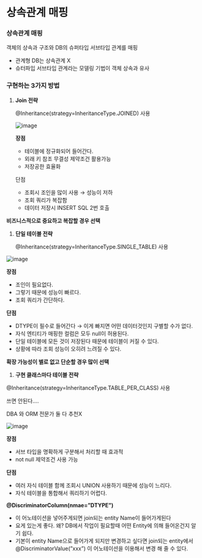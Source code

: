 # 상속관계 매핑

### 상속관계 매핑

객체의 상속과 구조와 DB의 슈퍼타입 서브타입 관계를 매핑

- 관계형 DB는 상속관계 X
- 슈터파입 서브타입 관계라는 모델링 기법이 객체 상속과 유사

### 구현하는 3가지 방법

1. **Join 전략**

   @Inheritance(strategy=InheritanceType.JOINED) 사용

   ![image](https://github.com/yssy3135/TIL/assets/62733005/f9f7f56a-9097-405a-b988-d5ab06369a65)

   **장점**

    - 테이블에 정규화되어 들어간다.
    - 외래 키 참조 무결성 제약조건 활용가능
    - 저장공한 효율화

   단점

    - 조회시 조인을 많이 사용 → 성능이 저하
    - 조회 쿼리가 복잡함
    - 데이터 저장시 INSERT SQL 2번 호출

**비즈니스적으로 중요하고 복잡할 경우 선택**

1. **단일 테이블 전략**

   @Inheritance(strategy=InheritanceType.SINGLE_TABLE) 사용


![image](https://github.com/yssy3135/TIL/assets/62733005/8f72846b-2cab-4fed-ae9a-01044719ac7c)

**장점**

- 조인이 필요없다.
- 그렇기 때문에 성능이 빠르다.
- 조회 쿼리가 간단하다.

******단점******

- DTYPE이 필수로 들어간다 → 이게 빠지면 어떤 데이터것인지 구별할 수가 없다.
- 자식 엔티티가 매핑한 컬럼은 모두 null이 허용된다.
- 단일 테이블에 모든 것이 저장된다 때문에 테이블이 커질 수 있다.
- 상황에 따라 조회 성능이 오히려 느려질 수 있다.

**확장 가능성이 별로 없고 단순할 경우 많이 선택**

1. **구현 클래스마다 테이블 전략**

@Inheritance(strategy=InheritanceType.TABLE_PER_CLASS) 사용

쓰면 안된다….

DBA 와 ORM 전문가 둘 다 추천X

![image](https://github.com/yssy3135/TIL/assets/62733005/1ae3dfed-0437-4faf-8afb-c244d746f4f3)

********장점********

- 서브 타입을 명확하게 구분해서 처리할 때 효과적
- not null 제약조건 사용 가능

******단점******

- 여러 자식 테이블 함께 조회시 UNION 사용하기 때문에 성능이 느리다.
- 자식 테이블을 통합해서 쿼리하기 어렵다.

**************************************@DiscriminatorColumn(nmae=”DTYPE”)**************************************

- 이 어노테이션을 넣어주게되면 join되는 entity Name이 들어가게된다
- 요게 있는게 좋다. 왜? DB에서 작업이 필요할때 어떤 Entity에 의해 들어온건지 알기 쉽다.
- 기본이 entity Name으로 들어가게 되지만 변경하고 싶다면 join되는 entity에서 @DiscriminatorValue(”xxx”) 이 어노테이션을 이용해서 변경 해 줄 수 있다.